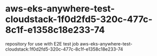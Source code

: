# aws-eks-anywhere-test-cloudstack-1f0d2fd5-320c-477c-8c1f-e1358c18e233-74
repository for use with E2E test job aws-eks-anywhere-test-cloudstack:1f0d2fd5-320c-477c-8c1f-e1358c18e233-74
